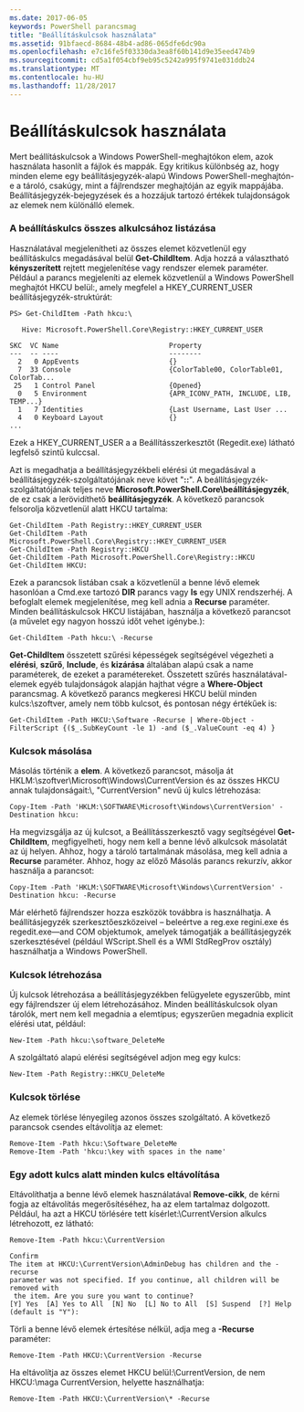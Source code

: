 ```yaml
---
ms.date: 2017-06-05
keywords: PowerShell parancsmag
title: "Beállításkulcsok használata"
ms.assetid: 91bfaecd-8684-48b4-ad86-065dfe6dc90a
ms.openlocfilehash: e7c16fe5f03330da3ea8f60b141d9e35eed474b9
ms.sourcegitcommit: cd5a1f054cbf9eb95c5242a995f9741e031ddb24
ms.translationtype: MT
ms.contentlocale: hu-HU
ms.lasthandoff: 11/28/2017
---
```

# <a name="working-with-registry-keys"></a>Beállításkulcsok használata
Mert beállításkulcsok a Windows PowerShell-meghajtókon elem, azok használata hasonlít a fájlok és mappák. Egy kritikus különbség az, hogy minden eleme egy beállításjegyzék-alapú Windows PowerShell-meghajtón-e a tároló, csakúgy, mint a fájlrendszer meghajtóján az egyik mappájába. Beállításjegyzék-bejegyzések és a hozzájuk tartozó értékek tulajdonságok az elemek nem különálló elemek.

### <a name="listing-all-subkeys-of-a-registry-key"></a>A beállításkulcs összes alkulcsához listázása
Használatával megjelenítheti az összes elemet közvetlenül egy beállításkulcs megadásával belül **Get-ChildItem**. Adja hozzá a választható **kényszerített** rejtett megjelenítése vagy rendszer elemek paraméter. Például a parancs megjeleníti az elemek közvetlenül a Windows PowerShell meghajtót HKCU belül:, amely megfelel a HKEY_CURRENT_USER beállításjegyzék-struktúrát:

```
PS> Get-ChildItem -Path hkcu:\

   Hive: Microsoft.PowerShell.Core\Registry::HKEY_CURRENT_USER

SKC  VC Name                           Property
---  -- ----                           --------
  2   0 AppEvents                      {}
  7  33 Console                        {ColorTable00, ColorTable01, ColorTab...
 25   1 Control Panel                  {Opened}
  0   5 Environment                    {APR_ICONV_PATH, INCLUDE, LIB, TEMP...}
  1   7 Identities                     {Last Username, Last User ...
  4   0 Keyboard Layout                {}
...
```

Ezek a HKEY_CURRENT_USER a a Beállításszerkesztőt (Regedit.exe) látható legfelső szintű kulccsal.

Azt is megadhatja a beállításjegyzékbeli elérési út megadásával a beállításjegyzék-szolgáltatójának neve követ "**::**". A beállításjegyzék-szolgáltatójának teljes neve **Microsoft.PowerShell.Core\\beállításjegyzék**, de ez csak a lerövidíthető **beállításjegyzék**. A következő parancsok felsorolja közvetlenül alatt HKCU tartalma:

```
Get-ChildItem -Path Registry::HKEY_CURRENT_USER
Get-ChildItem -Path Microsoft.PowerShell.Core\Registry::HKEY_CURRENT_USER
Get-ChildItem -Path Registry::HKCU
Get-ChildItem -Path Microsoft.PowerShell.Core\Registry::HKCU
Get-ChildItem HKCU:
```

Ezek a parancsok listában csak a közvetlenül a benne lévő elemek hasonlóan a Cmd.exe tartozó **DIR** parancs vagy **ls** egy UNIX rendszerhéj. A befoglalt elemek megjelenítése, meg kell adnia a **Recurse** paraméter. Minden beállításkulcsok HKCU listájában, használja a következő parancsot (a művelet egy nagyon hosszú időt vehet igénybe.):

```
Get-ChildItem -Path hkcu:\ -Recurse
```

**Get-ChildItem** összetett szűrési képességek segítségével végezheti a **elérési**, **szűrő**, **Include**, és **kizárása** általában alapú csak a name paraméterek, de ezeket a paramétereket. Összetett szűrés használatával-elemek egyéb tulajdonságok alapján hajthat végre a **Where-Object** parancsmag. A következő parancs megkeresi HKCU belül minden kulcs:\\szoftver, amely nem több kulcsot, és pontosan négy értékűek is:

```
Get-ChildItem -Path HKCU:\Software -Recurse | Where-Object -FilterScript {($_.SubKeyCount -le 1) -and ($_.ValueCount -eq 4) }
```

### <a name="copying-keys"></a>Kulcsok másolása
Másolás történik a **elem**. A következő parancsot, másolja át HKLM:\\szoftver\\Microsoft\\Windows\\CurrentVersion és az összes HKCU annak tulajdonságait:\\, "CurrentVersion" nevű új kulcs létrehozása:

```
Copy-Item -Path 'HKLM:\SOFTWARE\Microsoft\Windows\CurrentVersion' -Destination hkcu:
```

Ha megvizsgálja az új kulcsot, a Beállításszerkesztő vagy segítségével **Get-ChildItem**, megfigyelheti, hogy nem kell a benne lévő alkulcsok másolatát az új helyen. Ahhoz, hogy a tároló tartalmának másolása, meg kell adnia a **Recurse** paraméter. Ahhoz, hogy az előző Másolás parancs rekurzív, akkor használja a parancsot:

```
Copy-Item -Path 'HKLM:\SOFTWARE\Microsoft\Windows\CurrentVersion' -Destination hkcu: -Recurse
```

Már elérhető fájlrendszer hozza eszközök továbbra is használhatja. A beállításjegyzék szerkesztőeszközeivel – beleértve a reg.exe regini.exe és regedit.exe—and COM objektumok, amelyek támogatják a beállításjegyzék szerkesztésével (például WScript.Shell és a WMI StdRegProv osztály) használhatja a Windows PowerShell.

### <a name="creating-keys"></a>Kulcsok létrehozása
Új kulcsok létrehozása a beállításjegyzékben felügyelete egyszerűbb, mint egy fájlrendszer új elem létrehozásához. Minden beállításkulcsok olyan tárolók, mert nem kell megadnia a elemtípus; egyszerűen megadnia explicit elérési utat, például:

```
New-Item -Path hkcu:\software_DeleteMe
```

A szolgáltató alapú elérési segítségével adjon meg egy kulcs:

```
New-Item -Path Registry::HKCU_DeleteMe
```

### <a name="deleting-keys"></a>Kulcsok törlése
Az elemek törlése lényegileg azonos összes szolgáltató. A következő parancsok csendes eltávolítja az elemet:

```
Remove-Item -Path hkcu:\Software_DeleteMe
Remove-Item -Path 'hkcu:\key with spaces in the name'
```

### <a name="removing-all-keys-under-a-specific-key"></a>Egy adott kulcs alatt minden kulcs eltávolítása
Eltávolíthatja a benne lévő elemek használatával **Remove-cikk**, de kérni fogja az eltávolítás megerősítéséhez, ha az elem tartalmaz dolgozott. Például, ha azt a HKCU törlésére tett kísérlet:\\CurrentVersion alkulcs létrehozott, ez látható:

```
Remove-Item -Path hkcu:\CurrentVersion

Confirm
The item at HKCU:\CurrentVersion\AdminDebug has children and the -recurse
parameter was not specified. If you continue, all children will be removed with
 the item. Are you sure you want to continue?
[Y] Yes  [A] Yes to All  [N] No  [L] No to All  [S] Suspend  [?] Help
(default is "Y"):
```

Törli a benne lévő elemek értesítése nélkül, adja meg a **-Recurse** paraméter:

```
Remove-Item -Path HKCU:\CurrentVersion -Recurse
```

Ha eltávolítja az összes elemet HKCU belül:\\CurrentVersion, de nem HKCU:\\maga CurrentVersion, helyette használhatja:

```
Remove-Item -Path HKCU:\CurrentVersion\* -Recurse
```

